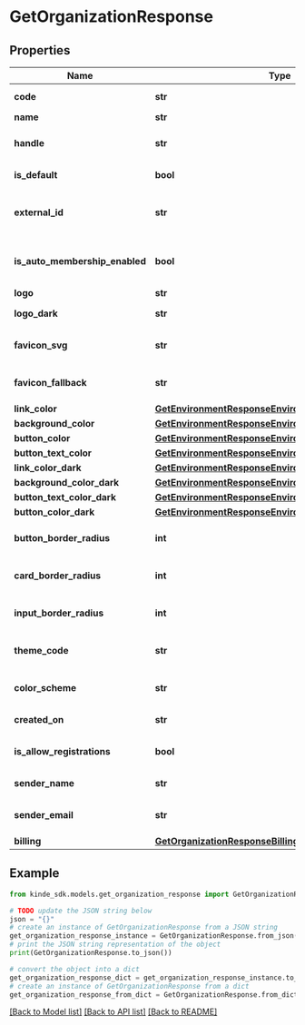 # GetOrganizationResponse


## Properties

Name | Type | Description | Notes
------------ | ------------- | ------------- | -------------
**code** | **str** | The unique identifier for the organization. | [optional] 
**name** | **str** | The organization&#39;s name. | [optional] 
**handle** | **str** | A unique handle for the organization - can be used for dynamic callback urls. | [optional] 
**is_default** | **bool** | Whether the organization is the default organization. | [optional] 
**external_id** | **str** | The organization&#39;s external identifier - commonly used when migrating from or mapping to other systems. | [optional] 
**is_auto_membership_enabled** | **bool** | If users become members of this organization when the org code is supplied during authentication. | [optional] 
**logo** | **str** | The organization&#39;s logo URL. | [optional] 
**logo_dark** | **str** | The organization&#39;s logo URL to be used for dark themes. | [optional] 
**favicon_svg** | **str** | The organization&#39;s SVG favicon URL. Optimal format for most browsers | [optional] 
**favicon_fallback** | **str** | The favicon URL to be used as a fallback in browsers that don’t support SVG, add a PNG | [optional] 
**link_color** | [**GetEnvironmentResponseEnvironmentLinkColor**](GetEnvironmentResponseEnvironmentLinkColor.md) |  | [optional] 
**background_color** | [**GetEnvironmentResponseEnvironmentBackgroundColor**](GetEnvironmentResponseEnvironmentBackgroundColor.md) |  | [optional] 
**button_color** | [**GetEnvironmentResponseEnvironmentLinkColor**](GetEnvironmentResponseEnvironmentLinkColor.md) |  | [optional] 
**button_text_color** | [**GetEnvironmentResponseEnvironmentBackgroundColor**](GetEnvironmentResponseEnvironmentBackgroundColor.md) |  | [optional] 
**link_color_dark** | [**GetEnvironmentResponseEnvironmentLinkColor**](GetEnvironmentResponseEnvironmentLinkColor.md) |  | [optional] 
**background_color_dark** | [**GetEnvironmentResponseEnvironmentLinkColor**](GetEnvironmentResponseEnvironmentLinkColor.md) |  | [optional] 
**button_text_color_dark** | [**GetEnvironmentResponseEnvironmentLinkColor**](GetEnvironmentResponseEnvironmentLinkColor.md) |  | [optional] 
**button_color_dark** | [**GetEnvironmentResponseEnvironmentLinkColor**](GetEnvironmentResponseEnvironmentLinkColor.md) |  | [optional] 
**button_border_radius** | **int** | The border radius for buttons. Value is px, Kinde transforms to rem for rendering | [optional] 
**card_border_radius** | **int** | The border radius for cards. Value is px, Kinde transforms to rem for rendering | [optional] 
**input_border_radius** | **int** | The border radius for inputs. Value is px, Kinde transforms to rem for rendering | [optional] 
**theme_code** | **str** | Whether the environment is forced into light mode, dark mode or user preference | [optional] 
**color_scheme** | **str** | The color scheme for the environment used for meta tags based on the theme code | [optional] 
**created_on** | **str** | Date of organization creation in ISO 8601 format. | [optional] 
**is_allow_registrations** | **bool** | Deprecated - Use &#39;is_auto_membership_enabled&#39; instead | [optional] 
**sender_name** | **str** | The name of the organization that will be used in emails | [optional] 
**sender_email** | **str** | The email address that will be used in emails. Requires custom SMTP to be set up. | [optional] 
**billing** | [**GetOrganizationResponseBilling**](GetOrganizationResponseBilling.md) |  | [optional] 

## Example

```python
from kinde_sdk.models.get_organization_response import GetOrganizationResponse

# TODO update the JSON string below
json = "{}"
# create an instance of GetOrganizationResponse from a JSON string
get_organization_response_instance = GetOrganizationResponse.from_json(json)
# print the JSON string representation of the object
print(GetOrganizationResponse.to_json())

# convert the object into a dict
get_organization_response_dict = get_organization_response_instance.to_dict()
# create an instance of GetOrganizationResponse from a dict
get_organization_response_from_dict = GetOrganizationResponse.from_dict(get_organization_response_dict)
```
[[Back to Model list]](../README.md#documentation-for-models) [[Back to API list]](../README.md#documentation-for-api-endpoints) [[Back to README]](../README.md)


